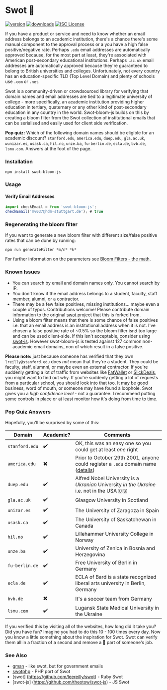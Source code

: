 # Swot :apple:

[![version](https://img.shields.io/npm/v/swot-js.svg)](http://npm.im/swot-bloom-js)
[![downloads](https://img.shields.io/npm/dm/swot-js.svg)](http://npm-stat.com/charts.html?package=swot-bloom-js)
[![ISC License](https://img.shields.io/npm/l/swot-js.svg)](https://opensource.org/licenses/ISC)

If you have a product or service and need to know whether an email address belongs to an academic institution, there's a chance there's some manual component to the approval process or a you have a high false positive/negative rate. Perhaps `.edu` email addresses are automatically approved because, for the most part at least, they're associated with American post-secondary educational institutions. Perhaps `.ac.uk` email addresses are automatically approved because they're guaranteed to belong to British universities and colleges. Unfortunately, not every country has an education-specific TLD (Top Level Domain) and plenty of schools use `.com` or `.net`.

Swot is a community-driven or crowdsourced library for verifying that domain names and email addresses are tied to a legitimate university of college - more specifically, an academic institution providing higher education in tertiary, quaternary or any other kind of post-secondary education in any country in the world. Swot-bloom-js builds on this by creating a bloom filter from the Swot collection of institutional emails that can be serialised and easily used for client side verification.

**Pop quiz:** Which of the following domain names should be eligible for an academic discount? `stanford.edu`, `america.edu`, `duep.edu`, `gla.ac.uk`, `wunizar.es`, `usask.ca`, `hil.no`, `unze.ba`, `fu-berlin.de`, `ecla.de`, `bvb.de`, `lsmu.com`. Answers at the foot of the page.

### Installation


`npm install swot-bloom-js`


### Usage

#### Verify Email Addresses

```js
import checkEmail = from 'swot-bloom-js';
checkEmail('mv037@hdm-stuttgart.de'); # true
```

### Regenerating the bloom filter

If you want to generate a new bloom filter with different size/false positive rates that can be done by running:

`npm run generateFilter *m/n* *k*`

For further information on the parameters see [Bloom Filters - the math](http://pages.cs.wisc.edu/~cao/papers/summary-cache/node8.html).

### Known Issues

* You can search by email and domain names only. You cannot search by IP.
* You don't know if the email address belongs to a student, faculty, staff member, alumni, or a contractor.
* There may be a few false positives, missing institutions... maybe even a couple of typos. Contributions welcome! Please contribute domain information to the original [swot](https://github.com/leereilly/swot) project that this is forked from.
* Using a bloom filter means that there is some chance of false positives i.e. that an email address is an institutional address when it is not. I've chosen a false positive rate of ~0.5% so the bloom filter isn;t too large and can be used client-side. If this isn't acceptable, consider using [swot-js](https://github.com/theotow/swot-js). However swot-bloom-js is tested against 127 common non-academic email domains, non of which result in a false positive.

**Please note:** just because someone has verified that they own `lreilly@stanford.edu` does *not* mean that they're a student. They could be faculty, staff, alumnni, or maybe even an external contractor. If you're suddenly getting a lot of traffic from websites like [FatWallet](http://www.fatwallet.com) or [SlickDeals](http://www.slickdeals.net), you might want to find out why. If you're suddenly getting a lot of requests from a particular school, you should look into that too. It may be good business, word of mouth, or someone may have found a loophole. Swot gives you a *high confidence level* - not a guarantee. I recommend putting some controls in place or at least monitor how it's doing from time to time.

### Pop Quiz Answers

Hopefully, you'll be surprised by some of this:

| Domain | Academic? | Comments |
|--------|-----------|----------|
|`stanford.edu`|:heavy_check_mark:|OK, this was an easy one so you could get at least *one* right|
|`america.edu`|:heavy_multiplication_x:| Prior to October 29th 2001, anyone could register a `.edu` domain name ([details](http://en.wikipedia.org/wiki/.edu#Grandfathered_uses)) |
|`duep.edu`|:heavy_check_mark:| Alfred Nobel University is a *Ukranian* University *in the Ukraine* i.e. not in the USA :us: |
|`gla.ac.uk`|:heavy_check_mark:|Glasgow University in Scotland|
|`unizar.es`|:heavy_check_mark:|The University of Zaragoza in Spain|
|`usask.ca`|:heavy_check_mark:|The University of Saskatchewan in Canada|
|`hil.no`|:heavy_check_mark:|Lillehammer University College in Norway|
|`unze.ba`|:heavy_check_mark:|University of Zenica in Bosnia and Herzegovina|
|`fu-berlin.de`|:heavy_check_mark:|Free University of Berlin in Germany|
|`ecla.de`|:heavy_check_mark:|ECLA of Bard is a state recognized liberal arts university in Berlin, Germany |
|`bvb.de`|:heavy_multiplication_x:|It's a soccer team from Germany|
|`lsmu.com`|:heavy_check_mark:| Lugansk State Medical University in the Ukraine |

If you verified this by visiting all of the websites, how long did it take you? Did you have fun? Imagine you had to do this 10 - 100 times every day. Now you know a little something about the inspiration for Swot. Swot can verify them all in a fraction of a second and remove a :poop: part of someone's job.

### See Also

* [gman](https://github.com/benbalter/gman) - like swot, but for government emails
* [swotphp](https://github.com/mdwheele/swotphp) - PHP port of Swot
* [swot] (https://github.com/leereilly/swot) - Ruby Swot
* [swot-js] (https://github.com/theotow/swot-js) - JS Swot
